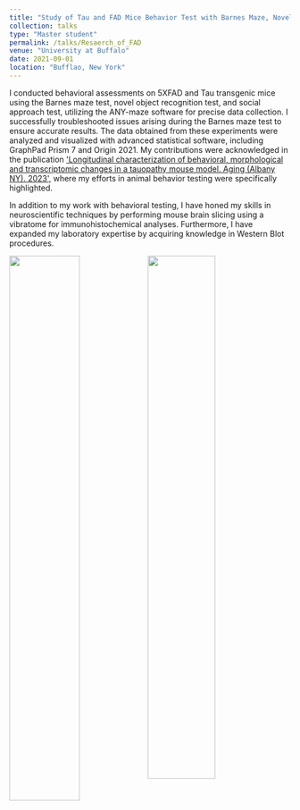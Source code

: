 ```yaml
---
title: "Study of Tau and FAD Mice Behavior Test with Barnes Maze, Novel Object Task, and Social Preference Task"
collection: talks
type: "Master student"
permalink: /talks/Resaerch_of_FAD
venue: "University at Buffalo"
date: 2021-09-01
location: "Bufflao, New York"
---
```


I conducted behavioral assessments on 5XFAD and Tau transgenic mice using the Barnes maze test, novel object recognition test, and social approach test, utilizing the ANY-maze software for precise data collection. I successfully troubleshooted issues arising during the Barnes maze test to ensure accurate results. The data obtained from these experiments were analyzed and visualized with advanced statistical software, including GraphPad Prism 7 and Origin 2021. My contributions were acknowledged in the publication ['Longitudinal characterization of behavioral, morphological and transcriptomic changes in a tauopathy mouse model. Aging (Albany NY). 2023'](https://shengkai24.github.io/publication/2023-11-03-Longitudinal_characterization_of_behavioral,_morphological_and_transcriptomic_changes_in_a_tauopathy_mouse_model), where my efforts in animal behavior testing were specifically highlighted.

In addition to my work with behavioral testing, I have honed my skills in neuroscientific techniques by performing mouse brain slicing using a vibratome for immunohistochemical analyses. Furthermore, I have expanded my laboratory expertise by acquiring knowledge in Western Blot procedures.

<img src="http://Shengkai24.github.io/images/BarnesMaze.jpg" width="50%" style="display:inline-block; vertical-align:top; margin-right:-4px;">
<img src="http://Shengkai24.github.io/images/NovelObjectRecognitionTest.png" width="49%" style="display:inline-block; vertical-align:top; margin-left:-4px;">